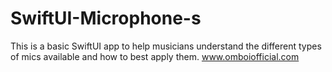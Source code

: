 # SwiftUI-Microphone-s
This is a basic SwiftUI app to help musicians understand the different types of mics available and how to best apply them. www.omboiofficial.com
